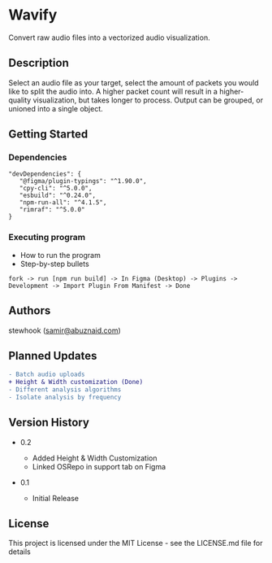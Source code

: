 # Wavify

Convert raw audio files into a vectorized audio visualization.

## Description

Select an audio file as your target, select the amount of packets you would like to split the audio into. A higher packet count will result in a higher-quality visualization, but takes longer to process. Output can be grouped, or unioned into a single object.

## Getting Started

### Dependencies

```
"devDependencies": {
   "@figma/plugin-typings": "^1.90.0",
   "cpy-cli": "^5.0.0",
   "esbuild": "^0.24.0",
   "npm-run-all": "^4.1.5",
   "rimraf": "^5.0.0"
}
```

### Executing program

* How to run the program
* Step-by-step bullets
```
fork -> run [npm run build] -> In Figma (Desktop) -> Plugins -> Development -> Import Plugin From Manifest -> Done
```

## Authors

stewhook (samir@abuznaid.com)

## Planned Updates
```diff
- Batch audio uploads
+ Height & Width customization (Done)
- Different analysis algorithms
- Isolate analysis by frequency
```

## Version History
* 0.2
   * Added Height & Width Customization
   * Linked OSRepo in support tab on Figma

* 0.1
    * Initial Release

## License

This project is licensed under the MIT License - see the LICENSE.md file for details
